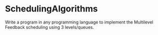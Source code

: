 # SchedulingAlgorithms
Write a program in any programming language to implement the Multilevel Feedback scheduling using 3 levels/queues.
